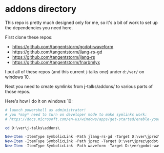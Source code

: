
# addons directory

This repo is pretty much designed only for me, so it's a
bit of work to set up the dependencies you need here.

First clone these repos:


- https://github.com/tangentstorm/godot-waveform
- https://github.com/tangentstorm/jlang-rs-gd
- https://github.com/tangentstorm/jlang-rs
- https://github.com/tangentstorm/fnarbmlyx

I put all of these repos (and this current j-talks one) under `d:/ver/` on windows 10.

Next you need to create symlinks from j-talks/addons/ to various parts of those repos.

Here's how I do it on windows 10:

```powershell
# launch powershell as administrator!
# you *may* need to turn on developer mode to make symlinks work:
# https://docs.microsoft.com/en-us/windows/apps/get-started/enable-your-device-for-development

cd D:\ver\j-talks\addons\

New-Item -ItemType SymbolicLink -Path jlang-rs-gd -Target D:\ver\jprez\godot-plugin\addons\jlang-rs-gd
New-Item -ItemType SymbolicLink -Path jprez -Target D:\ver\jprez\godot-plugin\addons\jprez
New-Item -ItemType SymbolicLink -Path waveform -Target D:\ver\godot-waveform\addons\waveform
```
